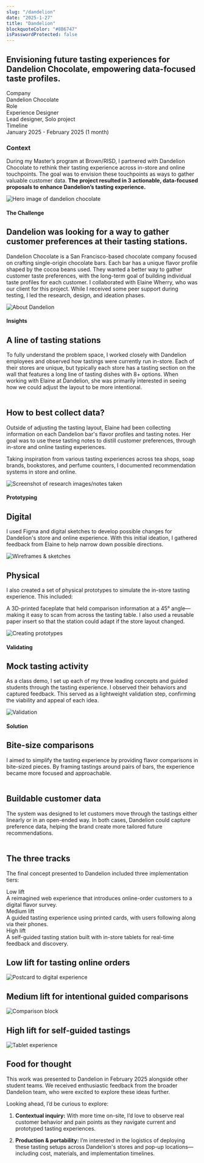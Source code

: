 ```yaml
---
slug: "/dandelion"
date: "2025-1-27"
title: "Dandelion"
blockquoteColor: "#8B6747"
isPasswordProtected: false
---
```


## Envisioning future tasting experiences for Dandelion Chocolate, empowering data-focused taste profiles. 

<div class="info-container">
    <div class="info-block">
        <div class="info-title">Company</div>
        Dandelion Chocolate
    </div>
    <div class="info-block">
        <div class="info-title">Role</div>
        Experience Designer
        <br>
        Lead designer, Solo project
    </div>
    <div class="info-block">
        <div class="info-title">Timeline</div>
        January 2025 - February 2025 (1 month) 
    </div>
</div>

### Context
During my Master’s program at Brown/RISD, I partnered with Dandelion Chocolate to rethink their tasting experience across in-store and online touchpoints. The goal was to envision these touchpoints as ways to  gather valuable customer data. **The project resulted in 3 actionable, data-focused proposals to enhance Dandelion’s tasting experience.**

![Hero image of dandelion chocolate](../src/images/dandelion/Splash.png)

#### The Challenge
## Dandelion was looking for a way to gather customer preferences at their tasting stations.

Dandelion Chocolate is a San Francisco-based chocolate company focused on crafting single-origin chocolate bars. Each bar has a unique flavor profile shaped by the cocoa beans used. They wanted a better way to gather customer taste preferences, with the long-term goal of building individual taste profiles for each customer. I collaborated with Elaine Wherry, who was our client for this project. While I received some peer support during testing, I led the research, design, and ideation phases.

![About Dandelion](../src/images/dandelion/Current.png)

#### Insights
## A line of tasting stations
To fully understand the problem space, I worked closely with Dandelion employees and observed how tastings were currently run in-store. Each of their stores are unique, but typically each store has a tasting section on the wall that features a long line of tasting dishes with 8+ options. When working with Elaine at Dandelion, she was primarily interested in seeing how we could adjust the layout to be more intentional. 
<br>
<br>

## How to best collect data?
Outside of adjusting the tasting layout, Elaine had been collecting information on each Dandelion bar's flavor profiles and tasting notes. Her goal was to use these tasting notes to distill customer preferences, through in-store and online tasting experiences. 

Taking inspiration from various tasting experiences across tea shops, soap brands, bookstores, and perfume counters, I documented recommendation systems in store and online. 

![Screenshot of research images/notes taken](../src/images/dandelion/Research.png)

#### Prototyping
## Digital

I used Figma and digital sketches to develop possible changes for Dandelion's store and online experience. With this initial ideation, I gathered feedback from Elaine to help narrow down possible directions. 

![Wireframes & sketches](../src/images/dandelion/Ideation.png)

## Physical

I also created a set of physical prototypes to simulate the in-store tasting experience. This included:

A 3D-printed faceplate that held comparison information at a 45° angle—making it easy to scan from across the tasting table. I also used a reusable paper insert so that the station could adapt if the store layout changed.

![Creating prototypes](../src/images/dandelion/Prototyping.png)

#### Validating
## Mock tasting activity

As a class demo, I set up each of my three leading concepts and guided students through the tasting experience. I observed their behaviors and captured feedback. This served as a lightweight validation step, confirming the viability and appeal of each idea.

![Validation](../src/images/dandelion/Validation.png)

#### Solution
## Bite-size comparisons

I aimed to simplify the tasting experience by providing flavor comparisons in bite-sized pieces. By framing tastings around pairs of bars, the experience became more focused and approachable.
<br>
<br>

## Buildable customer data

The system was designed to let customers move through the tastings either linearly or in an open-ended way. In both cases, Dandelion could capture preference data, helping the brand create more tailored future recommendations.
<br>
<br>

## The three tracks

The final concept presented to Dandelion included three implementation tiers:

<div class="info-container">
  <div class="info-block">
    <div class="info-title">Low lift</div>
    A reimagined web experience that introduces online-order customers to a digital flavor survey.
  </div>
  <div class="info-block">
    <div class="info-title">Medium lift</div>
    A guided tasting experience using printed cards, with users following along via their phones.
  </div>
  <div class="info-block">
    <div class="info-title">High lift</div>
    A self-guided tasting station built with in-store tablets for real-time feedback and discovery.
  </div>
</div>

## Low lift for tasting online orders

![Postcard to digital experience](../src/images/dandelion/lowlift.gif)

## Medium lift for intentional guided comparisons

![Comparison block](../src/images/dandelion/medlift.gif)

## High lift for self-guided tastings

![Tablet experience](../src/images/dandelion/highlift.gif)

## Food for thought

This work was presented to Dandelion in February 2025 alongside other student teams. We received enthusiastic feedback from the broader Dandelion team, who were excited to explore these ideas further.

Looking ahead, I’d be curious to explore:

1. **Contextual inquiry:** With more time on-site, I’d love to observe real customer behavior and pain points as they navigate current and prototyped tasting experiences.

2. **Production & portability:** I’m interested in the logistics of deploying these tasting setups across Dandelion's stores and pop-up locations—including cost, materials, and implementation timelines.
